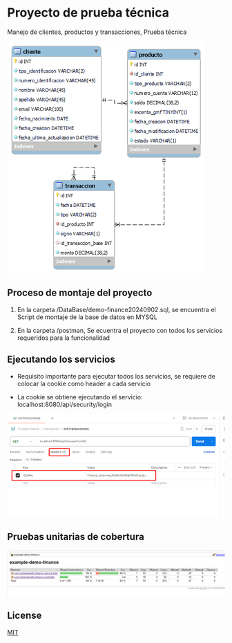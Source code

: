 # Proyecto de prueba técnica

Manejo de clientes, productos y transacciones, Prueba técnica

![screenshot](img/diagrama-ER.png)

## Proceso de montaje del proyecto 

1. En la carpeta /DataBase/demo-finance20240902.sql, se encuentra el Script de montaje de la base de datos en MYSQL

2. En la carpeta /postman, Se ecuentra el proyecto con todos los servicios requeridos para la funcionalidad  



## Ejecutando los servicios

* Requisito importante para ejecutar todos los servicios, se requiere de colocar la cookie como header a cada servicio

* La cookie se obtiene ejecutando el servicio:  
     localhost:8080/api/security/login

![screenshot](img/seguridad_peticiones.png)


## Pruebas unitarias de cobertura

![screenshot](img/cobertura.png)



## License

[MIT](https://choosealicense.com/licenses/mit/)
